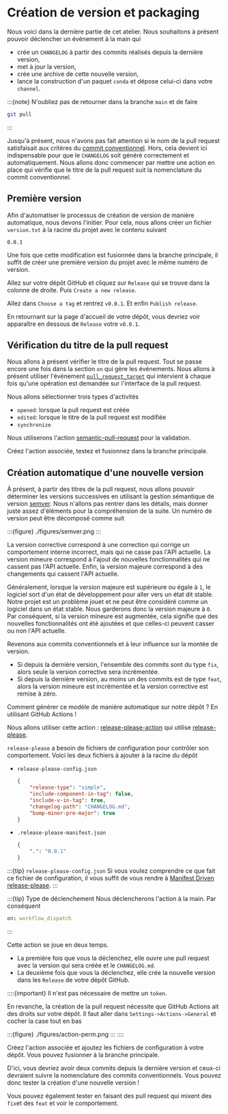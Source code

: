 # Création de version et packaging

Nous voici dans la dernière partie de cet atelier. Nous souhaitons à présent pouvoir déclencher un événement à la main qui

- crée un `CHANGELOG` à partir des commits réalisés depuis la dernière version,
- met à jour la version,
- crée une archive de cette nouvelle version,
- lance la construction d'un paquet `conda` et dépose celui-ci dans votre `channel`.

:::{note}
N'oubliez pas de retourner dans la branche `main` et de faire

```bash
git pull
```
:::

Jusqu'à présent, nous n'avons pas fait attention si le nom de la pull request satisfaisait aux critères du [commit conventionnel](#conventional-commits). Hors, cela devient ici indispensable pour que le `CHANGELOG` soit généré correctement et automatiquement. Nous allons donc commencer par mettre une action en place qui vérifie que le titre de la pull request suit la nomenclature du commit conventionnel.

## Première version

Afin d'automatiser le processus de création de version de manière automatique, nous devons l'initier. Pour cela, nous allons créer un fichier `version.txt` à la racine du projet avec le contenu suivant

```text
0.0.1
```

Une fois que cette modification est fusionnée dans la branche principale, il suffit de créer une première version du projet avec le même numéro de version.

Allez sur votre dépôt GitHub et cliquez sur `Release` qui se trouve dans la colonne de droite. Puis `Create a new release`.

Allez dans `Choose a tag` et rentrez `v0.0.1`. Et enfin `Publish release`.

En retournant sur la page d'accueil de votre dépôt, vous devriez voir apparaître en dessous de `Release` votre `v0.0.1`.

## Vérification du titre de la pull request

Nous allons à présent vérifier le titre de la pull request. Tout se passe encore une fois dans la section `on` qui gère les événements. Nous allons à présent utiliser l'événement [`pull_request_target`](https://docs.github.com/actions/using-workflows/events-that-trigger-workflows#pull_request_target) qui intervient à chaque fois qu'une opération est demandée sur l'interface de la pull request.

Nous allons sélectionner trois types d'activités

- `opened`: lorsque la pull request est créée
- `edited`: lorsque le titre de la pull request est modifiée
- `synchronize`

Nous utiliserons l'action [semantic-pull-request](https://github.com/marketplace/actions/semantic-pull-request) pour la validation.

Créez l'action associée, testez et fusionnez dans la branche principale.

## Création automatique d'une nouvelle version

À présent, à partir des titres de la pull request, nous allons pouvoir déterminer les versions successives en utilisant la gestion sémantique de version [semver](https://semver.org). Nous n'allons pas rentrer dans les détails, mais donner juste assez d'éléments pour la compréhension de la suite. Un numéro de version peut être décomposé comme suit

:::{figure} ./figures/semver.png
:::

La version corrective correspond à une correction qui corrige un comportement interne incorrect, mais qui ne casse pas l'API actuelle. La version mineure correspond à l'ajout de nouvelles fonctionnalités qui ne cassent pas l'API actuelle. Enfin, la version majeure correspond à des changements qui cassent l'API actuelle.

Généralement, lorsque la version majeure est supérieure ou égale à `1`, le logiciel sort d'un état de développement pour aller vers un état dit stable. Notre projet est un problème jouet et ne peut être considéré comme un logiciel dans un état stable. Nous garderons donc la version majeure à `0`. Par conséquent, si la version mineure est augmentée, cela signifie que des nouvelles fonctionnalités ont été ajoutées et que celles-ci peuvent casser ou non l'API actuelle.

Revenons aux commits conventionnels et à leur influence sur la montée de version.

- Si depuis la dernière version, l'ensemble des commits sont du type `fix`, alors seule la version corrective sera incrémentée.
- Si depuis la dernière version, au moins un des commits est de type `feat`, alors la version mineure est incrémentée et la version corrective est remise à zéro.

Comment générer ce modèle de manière automatique sur notre dépôt ? En utilisant GitHub Actions !

Nous allons utiliser cette action : [release-please-action](https://github.com/marketplace/actions/release-please-action) qui utilise [release-please](https://github.com/googleapis/release-please).

`release-please` a besoin de fichiers de configuration pour contrôler son comportement. Voici les deux fichiers à ajouter à la racine du dépôt

- `release-please-config.json`
    ```json
    {
        "release-type": "simple",
        "include-component-in-tag": false,
        "include-v-in-tag": true,
        "changelog-path": "CHANGELOG.md",
        "bump-minor-pre-major": true
    }
    ```

- `.release-please-manifest.json`
    ```json
    {
        ".": "0.0.1"
    }
    ```

:::{tip} `release-please-config.json`
Si vous voulez comprendre ce que fait ce fichier de configuration, il vous suffit de vous rendre à [Manifest Driven release-please](https://github.com/googleapis/release-please/blob/main/docs/manifest-releaser.md).
:::

:::{tip} Type de déclenchement
Nous déclencherons l'action à la main. Par conséquent

```yaml
on: workflow_dispatch
```
:::

Cette action se joue en deux temps.
- La première fois que vous la déclenchez, elle ouvre une pull request avec la version qui sera créée et le `CHANGELOG.md`.
- La deuxième fois que vous la déclenchez, elle crée la nouvelle version dans les `Release` de votre dépôt GitHub.

::::{important}
Il n'est pas nécessaire de mettre un `token`.

En revanche, la création de la pull request nécessite que GitHub Actions ait des droits sur votre dépôt. Il faut aller dans `Settings->Actions->General` et cocher la case tout en bas

:::{figure} ./figures/action-perm.png
:::
::::

Créez l'action associée et ajoutez les fichiers de configuration à votre dépôt. Vous pouvez fusionner à la branche principale.

D'ici, vous devriez avoir deux commits depuis la dernière version et ceux-ci devraient suivre la nomenclature des commits conventionnels. Vous pouvez donc tester la création d'une nouvelle version !

Vous pouvez également tester en faisant des pull request qui mixent des `fix`et des `feat` et voir le comportement.

